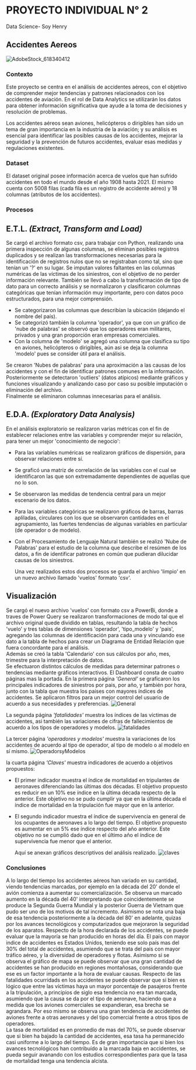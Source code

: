 # PROYECTO INDIVIDUAL N° 2
Data Science- Soy Henry

## Accidentes Aereos

![AdobeStock_618340412](https://github.com/ACGomezW/PI_2_DataAnalysis/assets/135540204/6ab1898d-6f21-4d1b-81b9-08ff4d37441a)


### Contexto

Este proyecto se centra en el análisis de accidentes aéreos, con el objetivo de comprender mejor tendencias y patrones relacionados con los accidentes de aviación. 
En el rol de Data Analytics se utilizarán los datos para obtener información significativa que ayude a la toma de decisiones y resolución de problemas.

Los accidentes aéreos sean aviones, helicópteros o dirigibles han sido un tema de gran importancia en la industria de la aviación; y su análisis es esencial para identificar las posibles causas de los accidentes, mejorar la seguridad y la prevención de futuros accidentes, evaluar esas medidas y regulaciones existentes.

### Dataset

El dataset original posee información acerca de vuelos que han sufrido accidentes en todo el mundo desde el año 1908 hasta 2021. El mismo cuenta con 5008 filas (cada fila es un registro de accidente aéreo) y 18 columnas (atributos de los accidentes).

### Procesos

## **E.T.L.** *(Extract, Transform and Load)*

  Se cargó el archivo formato csv, para trabajar con Python, realizando una primera inspección de algunas columnas, se eliminan posibles registros duplicados y se realizan las transformaciones necesarias para la identificación de registros nulos que no se registraban como tal, sino que tenían un '?' en su lugar. Se imputan valores faltantes en las columnas numéricas de las víctimas de los siniestros, con el objetivo de no perder información relevante. 
  También se llevó a cabo la transformación de tipo de dato para un correcto análisis y se normalizaron y clasificaron columnas categóricas que tenían información muy importante, pero con datos poco estructurados, para una mejor comprensión.  
  * Se categorizaron las columnas que describían la ubicación (dejando el nombre del país).
  * Se categorizó también la columna 'operador', ya que con un gráfico de 'nube de palabras' se observó que los operadores eran militares, privados y una gran proporción eran empresas comerciales.
  * Con la columna de 'modelo' se agregó una columna que clasifica su tipo en aviones, helicópteros o dirigibles, aún asi se deja la columna 'modelo' pues se consider útil para el análisis.
  
  Se crearon 'Nubes de palabras' para una aproximación a las causas de los accidentes y con el fin de identificar patrones comunes en la información.  
  Posteriormente se detectaron 'outliers' (datos atípicos) mediante gráficos y funciones visualizando y analizando caso por caso su posible imputación o eliminación del archivo.  
  Finalmente se eliminaron columnas innecesarias para el análisis.

## **E.D.A.** *(Exploratory Data Analysis)*

En el análisis exploratorio se realizaron varias métricas con el fin de establecer relaciones entre las variables y comprender mejor su relación, para tener un mejor 'conocimiento de negocio':
* Para las variables numéricas se realizaron gráficos de dispersión, para observar relaciones entre sí.
* Se graficó una matriz de correlación de las variables con el cual se identificaron las que son extremadamente dependientes de aquellas que no lo son.
* Se observaron las medidas de tendencia central para un mejor escenario de los datos.

* Para las variables categóricas se realizaron gráficos de barras, barras apliladas, circulares con los que se observaron cantidades en el agrupamiento, las fuertes tendencias de algunas variables en particular (de operador o de modelo).
* Con el Procesamiento de Lenguaje Natural también se realizó 'Nube de Palabras' para el estudio de la columna que describe el resúmen de los datos, a fin de identificar patrones en común que pudieran dilucidar causas de los siniestros.

  Una vez realizados estos dos procesos se guarda el archivo 'limpio' en un nuevo archivo llamado 'vuelos' formato 'csv'.

## **Visualización**

  Se cargó el nuevo archivo 'vuelos' con formato csv a PowerBi, donde a traves de Power Query se realizaron transformaciones de modo tal que el archivo original quede dividido en tablas, resultando la tabla de hechos 'vuelo' y tres tablas de dimensiones 'operador', 'tipo_modelo' y 'pais', agregando las columnas de identificación para cada una y vinculando ese dato a la tabla de hechos para crear un Diagrama de Entidad Relación que fuera concordante para el análisis.  
  Además se creó la tabla 'Calendario' con sus cálculos por año, mes, trimestre para la interpretación de datos.  
  Se efectuaron distintos cálculos de medidas para determinar patrones o tendencias mediante gráficos interactivos. 
  El Dashboard consta de cuatro páginas mas la portada. 
  En la primera página *'General'* se graficaron los principales indicadores de siniestros por pais, por año, y también por hora, junto con la tabla que muestra los paises con mayores índices de accidentes. Se aplicaron filtros para un mejor control del usuario de acuerdo a sus necesidades y preferencias.
  ![General](https://github.com/ACGomezW/PI_2_DataAnalysis/assets/135540204/c8765349-45e9-49c1-9638-55d6486fbe85)  
  
  La segunda página *'fatalidades'* muestra los índices de las víctimas de accidentes, asi también las variaciones de cifras de fallecimientos de acuerdo a los tipos de operadores y modelos.
  ![fatalidades](https://github.com/ACGomezW/PI_2_DataAnalysis/assets/135540204/fc5000d8-d1c8-4997-a9eb-27555c838448)  
  
  La tercer página *'operadores y modelos'* muestra la variaciones de los accidentes de acuerdo al tipo de operador, al tipo de modelo o al modelo en sí mismo. 
![OperadorsyModelos](https://github.com/ACGomezW/PI_2_DataAnalysis/assets/135540204/2af1b625-51bf-4a6b-a32a-2dc7272d032f)  

  la cuarta página *'Claves'* muestra indicadores de acuerdo a objetivos propuestos: 
  * El primer indicador muestra el índice de mortalidad en tripulantes de aeronaves diferenciando las últimas dos décadas. El objetivo propuesto es reducir en un 10% ese índice en la última década respecto de la anterior. Este objetivo no se pudo cumplir ya que en la última década el índice de mortalidad en la tripulación fue mayor que en la anterior.
  * El segundo indicador muestra el índice de supervivencia en general de los ocupantes de aeronaves a lo largo del tiempo. El objetivo propuesto es aumentar en un 5% ese índice respecto del año anterior. Este objetivo no se cumplió dado que en el último año el índice de supervivencia fue menor que el anterior.

    Aquí se anexan gráficos descriptivos del análisis realizado. 
![claves](https://github.com/ACGomezW/PI_2_DataAnalysis/assets/135540204/c2714674-3924-4161-8494-db3356ac6c9a)

### Conclusiones

A lo largo del tiempo los accidentes aéreos han variado en su cantidad, viendo tendencias marcadas, por ejemplo en la década del 20' donde el avión comienza a aumentar su comercialización. Se observa un marcado aumento en la década del 40' interpretando que coincidentemente se produce la Segunda Guerra Mundial y la posterior Guerra de Vietnam que pudo ser uno de los motivos de tal incremento.
Asimismo se nota una baja de esa tendencia posteriormente a la década del 80' en adelante, quizas por los avances tecnológicos y computarizados que mejoraron la seguridad de los aparatos. Respecto de la hora declarada de los accidentes, se puede evaluar que la mayoría se han producido en horas del día. 
El país con mayor indice de accidentes es Estados Unidos, teniendo ese solo país mas del 30% del total de accidentes, asumiendo que se trata del pais con mayor tráfico aéreo, y la diversidad de operadores y flotas. Asimismo si se observa el gráfico de mapa se puede observar que una gran cantidad de accidentes se han producido en regiones montañosas, considerando que ese es un factor importante a la hora de evaluar causas.
Respecto de las fatalidades ocurridads en los accidentes se puede observar que si bien es lógico que entre las víctimas haya un mayor porcentaje de pasajeros frente a la tripulación, a principios de siglo esa tendencia no era tan marcada, asumiendo que la causa se da por el tipo de aeronave, haciendo que a medida que los aviones comerciales se expandieran, esa brecha se agrandara. Por eso mismo se observa una gran tendencia de accidentes de aviones frente a otras aeronaves y del tipo comercial frente a otros tipos de operadores.   
La tasa de mortalidad es en promedio de mas del 70%, se puede observar que si bien ha bajado la cantidad de accidentes, esa tasa ha permanecido casi uniforme a lo largo del tiempo. 
Es de gran importancia que si bien los avances tecnológicos han contribuído a la marcada baja en accidentes, se pueda seguir avanando con los estudios correspondientes para que la tasa de mortalidad tenga una tendencia alcista. 






